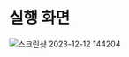 # 실행 화면

![스크린샷 2023-12-12 144204](https://github.com/wintermoca/BgLabelControlApp-Red-/assets/102385398/4e4de051-a697-4e8a-adf9-704cc910245a)

